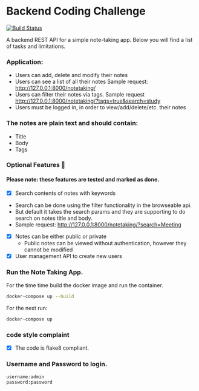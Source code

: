 # Backend Coding Challenge

[![Build Status](https://github.com/Thermondo/backend-code-challenge/actions/workflows/main.yml/badge.svg?event=push)](https://github.com/Thermondo/backend-code-challenge/actions)

A backend REST API for a simple note-taking app. Below you will find a list of tasks and limitations.


### Application:

* Users can add, delete and modify their notes
* Users can see a list of all their notes
  Sample request: http://127.0.0.1:8000/notetaking/
* Users can filter their notes via tags.
  Sample request http://127.0.0.1:8000/notetaking/?tags=true&search=study
* Users must be logged in, in order to view/add/delete/etc. their notes

### The notes are plain text and should contain:

* Title
* Body
* Tags

### Optional Features 🚀
#### Please note: these features are tested and marked as done.

* [x] Search contents of notes with keywords
* Search can be done using the filter functionality in the browseable api.
* But default it takes the search params and they are supporting to do search on notes title and body.
* Sample request: http://127.0.0.1:8000/notetaking/?search=Meeting
* [x] Notes can be either public or private
    * Public notes can be viewed without authentication, however they cannot be modified
* [x] User management API to create new users

### Run the Note Taking App.
For the time time build the docker image and run the container.
```bash
docker-compose up --build
```
For the next run:

```bash
docker-compose up
```

### code style complaint
* [x] The code is flake8 compliant.

### Username and Password to login.
```python
username:admin
password:password
```
